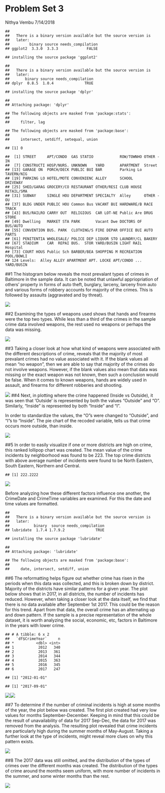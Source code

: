 Problem Set 3
================
Nithya Vembu
7/14/2018

    ## 
    ##   There is a binary version available but the source version is
    ##   later:
    ##         binary source needs_compilation
    ## ggplot2  3.3.0  3.3.3             FALSE

    ## installing the source package 'ggplot2'

    ## 
    ##   There is a binary version available but the source version is
    ##   later:
    ##       binary source needs_compilation
    ## dplyr  0.8.5  1.0.4              TRUE

    ## installing the source package 'dplyr'

    ## 
    ## Attaching package: 'dplyr'

    ## The following objects are masked from 'package:stats':
    ## 
    ##     filter, lag

    ## The following objects are masked from 'package:base':
    ## 
    ##     intersect, setdiff, setequal, union

    ## [1] 0

    ##  [1] STREET     APT/CONDO  GAS STATIO            ROW/TOWNHO OTHER - IN
    ##  [7] CONSTRUCTI HOSP/NURS. UNKNOWN    YARD       APARTMENT  Street    
    ## [13] GARAGE ON  PORCH/DECK PUBLIC BUI BAR        Parking Lo TAVERN/NIG
    ## [19] PARKING LO HOTEL/MOTE CONVENIENC ALLEY      SCHOOL     DRIVEWAY  
    ## [25] SHED/GARAG GROCERY/CO RESTAURANT OTHER/RESI CLUB HOUSE RETAIL/SMA
    ## [31] SUBWAY     SINGLE HOU DEPARTMENT SPECIALTY  Alley      OTHER - OU
    ## [37] BLDG UNDER PUBLIC HOU Common Bus VACANT BUI HARDWARE/B RACE TRACK
    ## [43] BUS/RAILRO CARRY OUT  RELIGIOUS  CAR LOT-NE Public Are DRUG STORE
    ## [49] Dwelling   MARKET STA PARK       Vacant Dwe DOCTORS OF BUS/AUTO  
    ## [55] CONVENTION BUS. PARK  CLOTHING/S FIRE DEPAR OFFICE BUI AUTO PARTS
    ## [61] PENITENTIA WHOLESALE/ POLICE DEP LIQUOR STO LAUNDRY/CL BAKERY    
    ## [67] STADIUM    CAR  REPAI BUS.  STOR YARD/BUSIN LIGHT RAIL Hospital  
    ## [73] COURT HOUS Public Sch BARBER/BEA SHOPPING M RECREATION POOL/BOWLI
    ## 124 Levels:  Alley ALLEY APARTMENT APT. LOCKE APT/CONDO ... YARD/BUSIN

\#\#1 The histogram below reveals the most prevalant types of crimes in
Baltimore in the sample data. It can be noted that unlawful
appriopriation of others’ property in forms of auto theft, burglary,
larceny, larceny from auto and various forms of robbery accounts for
majority of the crimes. This is followed by assaults (aggravated and by
threat).

![](Baltimore-Crimes_files/figure-gfm/unnamed-chunk-2-1.png)<!-- -->

\#\#2 Examining the types of weapons used shows that hands and firearms
were the top two types. While less than a third of the crimes in the
sample crime data involved weapons, the rest used no weapons or perhaps
the data was missing.

![](Baltimore-Crimes_files/figure-gfm/unnamed-chunk-3-1.png)<!-- -->

\#\#3 Taking a closer look at how what kind of weapons were associated
with the different descriptions of crime, reveals that the majority of
most prevalant crimes had no value associated with it. If the blank
values all mean “no weapon”, then we are able to say that majority of
the crimes do not involve weapons. However, if the blank values also
mean that data was missing or the exact weapon was not known, then such
a conclusion would be false. When it comes to known weapons, hands are
widely used in assault, and firearms for different robberies and
shooting.

![](Baltimore-Crimes_files/figure-gfm/unnamed-chunk-4-1.png)<!-- -->
\#\#4 Next, in plotting where the crime happened (Inside vs Outside), it
was seen that ‘Outside’ is represented by both the values “Outside” and
“O”. Similarly, “Inside” is represented by both “Inside” and “I”.

In order to standardize the values, the “O”s were changed to “Outside”,
and “I”s to “Inside”. The pie chart of the recoded variable, tells us
that crime occurs more outside, than inside.

![](Baltimore-Crimes_files/figure-gfm/unnamed-chunk-5-1.png)<!-- -->

\#\#5 In order to easily visualize if one or more districts are high on
crime, this ranked lollipop chart was created. The mean value of the
crime incidents by neighborhood was found to be 223. The top crime
districts with above average number of incidents were found to be North
Eastern, South Eastern, Northern and Central.

    ## [1] 222.2222

![](Baltimore-Crimes_files/figure-gfm/unnamed-chunk-6-1.png)<!-- -->

Before analyzing how these different factors influence one another, the
CrimeDate and CrimeTime variables are examined. For this the date and
time values are formatted.

    ## 
    ##   There is a binary version available but the source version is
    ##   later:
    ##           binary  source needs_compilation
    ## lubridate  1.7.4 1.7.9.2              TRUE

    ## installing the source package 'lubridate'

    ## 
    ## Attaching package: 'lubridate'

    ## The following objects are masked from 'package:base':
    ## 
    ##     date, intersect, setdiff, union

\#\#6 The reformatting helps figure out whether crime has risen in the
periods when this data was collected, and this is broken down by
district. Majority of the districts have similar patterns for a given
year. The plot below shows that in 2017, in all districts, the number of
incidents has reduced. However, when taking a closer look at the data
itself, we find that there is no data available after September 1st
2017. This could be the reason for this trend. Apart from that data, the
overall crime has an alternating up and down pattern. If the sample is a
precise representation of the whole dataset, it is worth analyzing the
social, economic, etc, factors in Baltimore in the years with lower
crime.

    ## # A tibble: 6 x 2
    ##   `df$CrimeYear`     n
    ## *          <dbl> <int>
    ## 1           2012   340
    ## 2           2013   361
    ## 3           2014   344
    ## 4           2015   363
    ## 5           2016   345
    ## 6           2017   247

    ## [1] "2012-01-01"

    ## [1] "2017-09-01"

![](Baltimore-Crimes_files/figure-gfm/unnamed-chunk-8-1.png)<!-- -->![](Baltimore-Crimes_files/figure-gfm/unnamed-chunk-8-2.png)<!-- -->

\#\#7 To determine if the number of criminal incidents is high at some
months of the year, the plot below was created. The first plot created
had very low values for months September-December. Keeping in mind that
this could be the result of unavailability of data for 2017 Sep-Dec, the
data for 2017 was removed from the analysis. The resulting plot revealed
that crime incidents are particularly high during the summer months of
May-August. Taking a further look at the type of incidents, might reveal
more clues on why this pattern exists.

![](Baltimore-Crimes_files/figure-gfm/unnamed-chunk-9-1.png)<!-- -->

\#\#8 The 2017 data was still omitted, and the distribution of the types
of crimes over the different months was created. The distribution of the
types of crime around the months seem uniform, with more number of
incidents in the summer, and some winter months than the rest.

![](Baltimore-Crimes_files/figure-gfm/unnamed-chunk-10-1.png)<!-- -->
